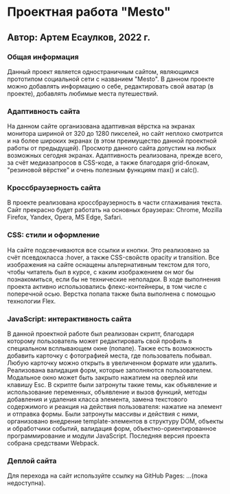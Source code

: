 # Проектная работа "Mesto"

## Автор: Артем Есаулков, 2022 г.

### Общая информация
Данный проект является одностраничным сайтом, являющимся прототипом социальной сети с названием "Mesto". В данном проекте можно добавлять информацию о себе, редактировать свой аватар (в проекте), добавлять любимые места путешествий.

### Адаптивность сайта
На данном сайте организована адаптивная вёрстка на экранах монитора шириной от 320 до 1280 пикселей, но сайт неплохо смотрится и на более широких экранах (в этом преимущество данной проектной работы от предыдущей). Просмотр данного сайта допустим на любых возможных сегодня экранах. Адаптивность реализована, прежде всего, за счёт медиазапросов в CSS-коде, а также благодаря grid-блокам, "резиновой вёрстке" и очень полезным функциям max() и calc().

### Кроссбраузерность сайта
В проекте реализована кроссбраузерность в части сглаживания текста. Сайт прекрасно будет работать на основных браузерах: Chrome, Mozilla Firefox, Yandex, Opera, MS Edge, Safari.

### CSS: стили и оформление
На сайте подсвечиваются все ссылки и кнопки. Это реализовано за счёт псевдокласса :hover, а также CSS-свойств opacity и transition. 
Все изображения на сайте оснащены альтернативным текстом для того, чтобы читатель был в курсе, с каким изображением он мог бы познакомиться, если бы не технические неполадки.
В ходе выполнения проекта активно использовались флекс-контейнеры, в том числе с поперечной осью. Верстка попапа также была выполнена с помощью технологии Flex.

### JavaScript: интерактивность сайта
В данной проектной работе был реализован скрипт, благодаря которому пользователь может редактировать свой профиль в специальном всплывающем окне (попапе). Также есть возможность добавить карточку с фотографией места, где пользователь побывал. Любую карточку можно открыть в увеличенном формате или удалить. Реализована валидация форм, которые заполняются пользователем. Модальное окно может быть закрыто нажатием на оверлей или клавишу Esc. В скрипте были затронуты такие темы, как объявление и использование переменных, объявление и вызов функций, методы добавления и удаления класса элемента, замена текстового содержимого и реакция на действия пользователя: нажатие на элемент и отправка формы. Были затронуты массивы и действия с ними, организовано внедрение template-элементов в структуру DOM, объекты и обработчики событий, валидация форм, объектно-ориентированное программирование и модули JavaScript. Последняя версия проекта собрана средствами Webpack.

### Деплой сайта
Для перехода на сайт используйте ссылку на GitHub Pages: ...(пока недоступна).